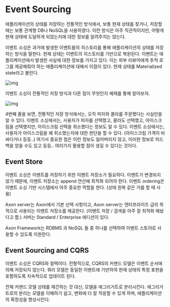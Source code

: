 # Event Sourcing

애플리케이션의 상태를 저장하는 전통적인 방식에서, 보통 현재 상태를 찾거나, 저장할 때는 보통 관계형 DB나 NoSQL을 사용하였다. 이런 방식은 아주 직관적이지만, 어떻게 현재 상태에 도달하게 되었는지에 대한 정보를 알려주지는 않는다.

이벤트 소싱은 과거에 발생한 이벤트들의 히스토리를 통해 애플리케이션의 상태를 저장하는 방식을 말한다. 현재 상태는 이벤트의 히스토리를 기반으로 복원된다. 이벤트는 애플리케이션에서 발생한 사실에 대한 정보를 가지고 있다. 이는 외부 리뷰어에게 추적 로그를 제공해줘야 하는 애플리케이션에 대해서 이점이 있다. 현재 상태를 Materialized state라고 불린다.

![img](https://gblobscdn.gitbook.com/assets%2F-LOb1hJMvj2flvCj-pr_%2Fsync%2F52040eb40225152e3130422305e322c41f45129e.jpeg?alt=media)



이벤트 소싱이 전통적인 저장 방식과 다른 점이 무엇인지 예제를 통해 알아보자. 

![img](https://gblobscdn.gitbook.com/assets%2F-LOb1hJMvj2flvCj-pr_%2Fsync%2Fe0a975dffa9dce79409db7198c4ae841b77a9471.png?alt=media)

4번째 줄을 보면, 전통적인 저장 방식에서는, 오직 피자와 콜라를 주문했다는 사실만을 알 수 있다. 이벤트 소싱에서는, 사용자가 피자를 선택했고, 콜라도 선택했고, 아이스크림을 선택했지만, 아이스크림 선택을 취소했다는 정보도 알 수 있다. 이벤트 소싱에서는, 사용자가 아이스크림을 왜 취소했는지에 대한 판단을 할 수 있다. (아이스크림 가격이 비싸다거나 등등..) 여기서 중요한 점은 이런 정보도 잃어버리지 않고, 이러한 정보로 피드백을 얻을 수도 있고 등등.. 여러가지 활용할 점이 생길 수 있다는 것이다.



## Event Store

이벤트 소싱은 이벤트를 저장하기 위한 이벤트 저장소가 필요하다. 이벤트가 변경되지 않기 때문에, 이벤트 저장소는 append 연산에 최적화 되어야 한다. 이벤트 ordering은 이벤트 소싱 기반 시스템에서 아주 중요한 역할을 한다. (상태 원복 같은 거를 할 때 사용) 

Axon server는 Axon에서 기본 선택 사항이고, Axon server는 엔터프라이즈 급의 목적으로 사용되는 이벤트 저장소를 제공한다. (이벤트 저장 / 검색을 아주 잘 최적화 해놨다고 함.) 서버는 Standard / Enterprise 에디션이 있다.

Axon Framework는 RDBMS 과 NoSQL 둘 중 하나를 선택하여 이벤트 스토어로 사용할 수 있도록 지원한다.





## Event Sourcing and CQRS

이벤트 소싱은 CQRS와 찰떡이다. 전형적으로, CQRS의 커맨드 모델은 이벤트 순서에 의해 저장되지 않는다. 쿼리 모델은 동일한 이벤트에 기반하여 현재 상태의 특정 표현을 포함하도록 지속적으로 업데이트 된다. 

전체 커맨드 모델 상태를 재건하는 것 대신, 모델을 애그리거트로 분리시킨다. 애그리거트로의 분리는 모델을 이해하기 쉽고, 변화에 더 잘 적응할 수 있게 하며, 애플리케이션의 확장성을 향상시킨다.

